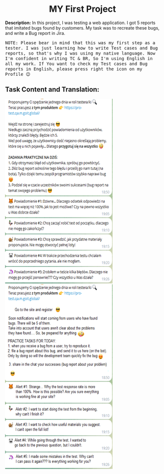 <h1 align="center">MY First Project</h1> 
<p><b>Description:</b> In this project, I was testing a web application. I got 5 reports that imitated bugs found by customers. My task was to recreate these bugs, and write a Bug report in Jira.</p>

<tt>NOTE: Please bear in mind that this was my first step as a tester. I was just learning how to write Test cases and Bug reports, so that's why I was using my native language. Now I'm confident in writing TC & BR, So I'm using English in all my work. If You want to check my Test cases and Bug reports in English, please press right the icon on my Profile 😉</tt>
                                                                                                                                                                                                                                                      <br>
 <h2>Task Content and Translation:</h2>                                                                                                                                                                                                                                                     

 <img src="Projekt1.PNG" height=600 width=350> <img src="Projekt1ENG.png" height=600 width=350>


